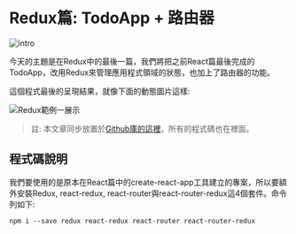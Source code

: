 # Redux篇: TodoApp + 路由器

![intro](https://raw.githubusercontent.com/eyesofkids/ironman2017/master/day29_redux_router/asset/intro.png)

今天的主題是在Redux中的最後一篇，我們將把之前React篇最後完成的TodoApp，改用Redux來管理應用程式領域的狀態，也加上了路由器的功能。

這個程式最後的呈現結果，就像下面的動態圖片這樣:

![Redux範例一展示](https://raw.githubusercontent.com/eyesofkids/ironman2017/master/day29_redux_router/day29_demo.gif)

> 註: 本文章同步放置於[Github庫的這裡](https://github.com/eyesofkids/ironman2017/tree/master/day29_redux_router/)，所有的程式碼也在裡面。

## 程式碼說明

我們要使用的是原本在React篇中的create-react-app工具建立的專案，所以要額外安裝Redux, react-redux, react-router與react-router-redux這4個套件。命令列如下:

```
npm i --save redux react-redux react-router react-router-redux
```
